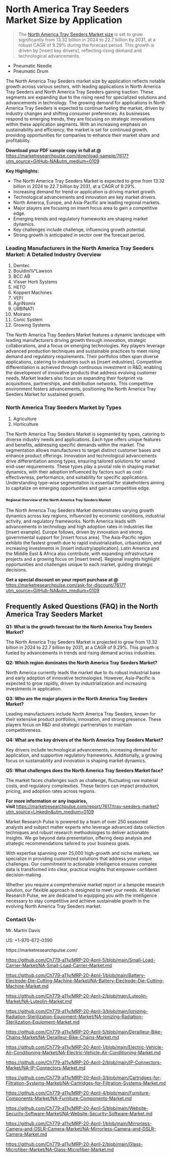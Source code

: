 <h1>North America Tray Seeders Market&nbsp;Size by Application</h1><blockquote><p>The <a href="https://marketresearchpulse.com/download-sample/7617?utm_source=GitHub-NA&amp;utm_medium=0109">North America Tray Seeders Market size</a> is set to grow significantly from 13.32 billion in 2024 to 22.7 billion by 2031, at a robust CAGR of 9.29% during the forecast period. This growth is driven by [insert key drivers], reflecting rising demand and technological advancements.</p></blockquote><ul><li>Pneumatic Needle<li> Pneumatic Drum</li></ul><p>The North America Tray Seeders market size by application reflects notable growth across various sectors, with leading applications in North America Tray Seeders and North America Tray Seeders gaining traction. These segments are expanding due to the rising need for specialized solutions and advancements in technology. The growing demand for applications in North America Tray Seeders is expected to continue fueling the market, driven by industry changes and shifting consumer preferences. As businesses respond to emerging trends, they are focusing on strategic innovations within these application segments. With an increasing emphasis on sustainability and efficiency, the market is set for continued growth, providing opportunities for companies to enhance their market share and profitability.</p><p><strong>Download your PDF sample copy in full at @ </strong><a href="https://marketresearchpulse.com/download-sample/7617?utm_source=GitHub-NA&amp;utm_medium=0109">https://marketresearchpulse.com/download-sample/7617?utm_source=GitHub-NA&amp;utm_medium=0109</a></p><p><strong>Key Highlights: </strong></p><ul><li>The North America Tray Seeders Market is expected to grow from 13.32 billion in 2024 to 22.7 billion by 2031, at a CAGR of 9.29%.</li><li>Increasing demand for trend or application is driving market growth.</li><li>Technological advancements and innovation are key market drivers.</li><li>North America, Europe, and Asia-Pacific are leading regional markets.</li><li>Major players are focusing on insert focus area to gain a competitive edge.</li><li>Emerging trends and regulatory frameworks are shaping market dynamics.</li><li>Key challenges include challenge, influencing growth potential.</li><li>Strong growth is anticipated in sector over the forecast period.</li></ul><h3>Leading Manufacturers in the North America Tray Seeders Market: A Detailed Industry Overview</h3><ol><li>Demtec</li><li>Bouldinï¼†Lawson</li><li>BCC AB</li><li>Visser Horti Systems</li><li>HETO</li><li>Koppert Machines</li><li>VEFI</li><li>AgriNomix</li><li>URBINATI</li><li>Moirano</li><li>Conic System</li><li>Growing Systems</li></ol><div class="flex max-w-full flex-col flex-grow"><div class="min-h-8 text-message flex w-full flex-col items-end gap-2 whitespace-normal break-words [.text-message+&amp;]:mt-5" dir="auto" data-message-author-role="assistant" data-message-id="fd8432e4-4910-450d-b182-61b7bfb0a01f" data-message-model-slug="gpt-4o"><div class="flex w-full flex-col gap-1 empty:hidden first:pt-[3px]"><div class="markdown prose w-full break-words dark:prose-invert light"><p>The North America Tray Seeders Market features a dynamic landscape with leading manufacturers driving growth through innovation, strategic collaborations, and a focus on emerging technologies. Key players leverage advanced production techniques and sustainable practices to meet rising demand and regulatory requirements. Their portfolios often span diverse applications, catering to industries such as [insert industries]. Competitive differentiation is achieved through continuous investment in R&amp;D, enabling the development of innovative products that address evolving customer needs. Market leaders also focus on expanding their footprint via acquisitions, partnerships, and distribution networks. This competitive environment fosters advancements, positioning the North America Tray Seeders Market for sustained growth.</p></div></div></div></div><h3>North America Tray Seeders Market by Types</h3><ol><li>Agriculture<li> Horticulture</li></ol><div class="flex max-w-full flex-col flex-grow"><div class="min-h-8 text-message flex w-full flex-col items-end gap-2 whitespace-normal break-words [.text-message+&amp;]:mt-5" dir="auto" data-message-author-role="assistant" data-message-id="084470be-0bb7-4664-bddf-5156b4f41249" data-message-model-slug="gpt-4o-mini"><div class="flex w-full flex-col gap-1 empty:hidden first:pt-[3px]"><div class="markdown prose w-full break-words dark:prose-invert light"><p>The North America Tray Seeders Market is segmented by types, catering to diverse industry needs and applications. Each type offers unique features and benefits, addressing specific demands within the market. The segmentation allows manufacturers to target distinct customer bases and enhance product offerings. Innovation and technological advancements drive differentiation among types, ensuring tailored solutions for varied end-user requirements. These types play a pivotal role in shaping market dynamics, with their adoption influenced by factors such as cost-effectiveness, performance, and suitability for specific applications. Understanding type-wise segmentation is essential for stakeholders aiming to capitalize on emerging opportunities and gain a competitive edge.</p></div></div></div></div><h3><span style="font-size: 11px;">Regional Overview of the North America Tray Seeders Market</span></h3><div class="flex max-w-full flex-col flex-grow"><div class="min-h-8 text-message flex w-full flex-col items-end gap-2 whitespace-normal break-words [.text-message+&amp;]:mt-5" dir="auto" data-message-author-role="assistant" data-message-id="e9038762-ce64-4e30-91c9-9bd413514231" data-message-model-slug="gpt-4o-mini"><div class="flex w-full flex-col gap-1 empty:hidden first:pt-[3px]"><div class="markdown prose w-full break-words dark:prose-invert light"><p>The North America Tray Seeders Market demonstrates varying growth dynamics across key regions, influenced by economic conditions, industrial activity, and regulatory frameworks. North America leads with advancements in technology and high adoption rates in industries like [insert example]. Europe follows, driven by innovation and strong governmental support for [insert focus area]. The Asia-Pacific region exhibits the fastest growth due to rapid industrialization, urbanization, and increasing investments in [insert industry/application]. Latin America and the Middle East &amp; Africa also contribute, with expanding infrastructure projects and a growing focus on [insert trend]. Regional insights highlight opportunities and challenges unique to each market, guiding strategic decisions.</p></div></div></div></div><p><strong>Get a special discount on your report purchase at @ </strong><a href="https://marketresearchpulse.com/ask-for-discount/7617?utm_source=GitHub-NA&amp;utm_medium=0109">https://marketresearchpulse.com/ask-for-discount/7617?utm_source=GitHub-NA&amp;utm_medium=0109</a></p><h2>Frequently Asked Questions (FAQ) in the North America Tray Seeders Market</h2><p><strong>Q1: What is the growth forecast for the North America Tray Seeders Market?</strong></p><p>The North America Tray Seeders Market is projected to grow from 13.32 billion in 2024 to 22.7 billion by 2031, at a CAGR of 9.29%. This growth is fueled by advancements in trends and rising demand across industries.</p><p><strong>Q2: Which region dominates the North America Tray Seeders Market?</strong></p><p>North America currently leads the market due to its robust industrial base and early adoption of innovative technologies. However, Asia-Pacific is expected to grow rapidly, driven by industrialization and increasing investments in application.</p><p><strong>Q3: Who are the major players in the North America Tray Seeders Market?</strong></p><p>Leading manufacturers include North America Tray Seeders, known for their extensive product portfolios, innovation, and strong presence. These players focus on R&amp;D and strategic partnerships to maintain competitiveness.</p><p><strong>Q4: What are the key drivers of the North America Tray Seeders Market?</strong></p><p>Key drivers include technological advancements, increasing demand for application, and supportive regulatory frameworks. Additionally, a growing focus on sustainability and innovation is shaping market dynamics.</p><p><strong>Q5: What challenges does the North America Tray Seeders Market face?</strong></p><p>The market faces challenges such as challenge, fluctuating raw material costs, and regulatory complexities. These factors can impact production, pricing, and adoption rates across regions.</p><p><strong>For more information or any inquiries, visit&nbsp;</strong><a href="https://marketresearchpulse.com/report/7617/tray-seeders-market?utm_source=Linkedin&utm_medium=0109">https://marketresearchpulse.com/report/7617/tray-seeders-market?utm_source=Linkedin&utm_medium=0109</a></p><p>Market Research Pulse is powered by a team of over 250 seasoned analysts and subject matter experts who leverage advanced data collection techniques and robust research methodologies to deliver actionable insights. We go beyond data presentation, offering deep analysis and strategic recommendations tailored to your business goals.</p><p>With expertise spanning over 25,000 high-growth and niche markets, we specialize in providing customized solutions that address your unique challenges. Our commitment to actionable intelligence ensures complex data is transformed into clear, practical insights that empower confident decision-making.</p><p>Whether you require a comprehensive market report or a bespoke research solution, our flexible approach is designed to meet your needs. At Market Research Pulse, we are dedicated to equipping you with the intelligence necessary to stay competitive and achieve sustainable growth in the evolving North America Tray Seeders market.</p><h3><strong>Contact Us-</strong></h3><p>Mr. Martin Davis</p><p>US: +1-970-672-0390</p><p>https://marketresearchpulse.com/</p><p><a href="https://github.com/Ch779-a11y/MRP-20-April-5/blob/main/Small-Load-Carrier-Market/NA-Small-Load-Carrier-Market.md">https://github.com/Ch779-a11y/MRP-20-April-5/blob/main/Small-Load-Carrier-Market/NA-Small-Load-Carrier-Market.md</a></p><p><a href="https://github.com/Ch779-a11y/MRP-20-April-1/blob/main/Battery-Electrode-Die-Cutting-Machine-Market/NA-Battery-Electrode-Die-Cutting-Machine-Market.md">https://github.com/Ch779-a11y/MRP-20-April-1/blob/main/Battery-Electrode-Die-Cutting-Machine-Market/NA-Battery-Electrode-Die-Cutting-Machine-Market.md</a></p><p><a href="https://github.com/Ch779-a11y/MRP-20-April-2/blob/main/Luteolin-Market/NA-Luteolin-Market.md">https://github.com/Ch779-a11y/MRP-20-April-2/blob/main/Luteolin-Market/NA-Luteolin-Market.md</a></p><p><a href="https://github.com/Ch779-a11y/MRP-20-April-3/blob/main/Ionizing-Radiation-Sterilization-Equipment-Market/NA-Ionizing-Radiation-Sterilization-Equipment-Market.md">https://github.com/Ch779-a11y/MRP-20-April-3/blob/main/Ionizing-Radiation-Sterilization-Equipment-Market/NA-Ionizing-Radiation-Sterilization-Equipment-Market.md</a></p><p><a href="https://github.com/Ch779-a11y/MRP-20-April-5/blob/main/Derailleur-Bike-Chains-Market/NA-Derailleur-Bike-Chains-Market.md">https://github.com/Ch779-a11y/MRP-20-April-5/blob/main/Derailleur-Bike-Chains-Market/NA-Derailleur-Bike-Chains-Market.md</a></p><p><a href="https://github.com/Ch779-a11y/MRP-20-April-1/blob/main/Electric-Vehicle-Air-Conditioning-Market/NA-Electric-Vehicle-Air-Conditioning-Market.md">https://github.com/Ch779-a11y/MRP-20-April-1/blob/main/Electric-Vehicle-Air-Conditioning-Market/NA-Electric-Vehicle-Air-Conditioning-Market.md</a></p><p><a href="https://github.com/Ch779-a11y/MRP-20-April-2/blob/main/IP-Connectors-Market/NA-IP-Connectors-Market.md">https://github.com/Ch779-a11y/MRP-20-April-2/blob/main/IP-Connectors-Market/NA-IP-Connectors-Market.md</a></p><p><a href="https://github.com/Ch779-a11y/MRP-20-April-3/blob/main/Cartridges-for-Filtration-Systems-Market/NA-Cartridges-for-Filtration-Systems-Market.md">https://github.com/Ch779-a11y/MRP-20-April-3/blob/main/Cartridges-for-Filtration-Systems-Market/NA-Cartridges-for-Filtration-Systems-Market.md</a></p><p><a href="https://github.com/Ch779-a11y/MRP-20-April-4/blob/main/Furniture-Components-Market/NA-Furniture-Components-Market.md">https://github.com/Ch779-a11y/MRP-20-April-4/blob/main/Furniture-Components-Market/NA-Furniture-Components-Market.md</a></p><p><a href="https://github.com/Ch779-a11y/MRP-20-April-5/blob/main/Website-Security-Software-Market/NA-Website-Security-Software-Market.md">https://github.com/Ch779-a11y/MRP-20-April-5/blob/main/Website-Security-Software-Market/NA-Website-Security-Software-Market.md</a></p><p><a href="https://github.com/Ch779-a11y/MRP-20-April-1/blob/main/Mirrorless-Camera-and-DSLR-Camera-Market/NA-Mirrorless-Camera-and-DSLR-Camera-Market.md">https://github.com/Ch779-a11y/MRP-20-April-1/blob/main/Mirrorless-Camera-and-DSLR-Camera-Market/NA-Mirrorless-Camera-and-DSLR-Camera-Market.md</a></p><p><a href="https://github.com/Ch779-a11y/MRP-20-April-2/blob/main/Glass-Microfiber-Market/NA-Glass-Microfiber-Market.md">https://github.com/Ch779-a11y/MRP-20-April-2/blob/main/Glass-Microfiber-Market/NA-Glass-Microfiber-Market.md</a></p>
